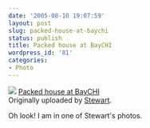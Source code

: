 ```yaml
---
date: '2005-08-10 19:07:59'
layout: post
slug: packed-house-at-baychi
status: publish
title: Packed house at BayCHI
wordpress_id: '81'
categories:
- Photo
---
```


[![](http://photos21.flickr.com/32849054_d81636b494_m.jpg)](http://www.flickr.com/photos/stewart/32849054/) 
   [Packed house at BayCHI](http://www.flickr.com/photos/stewart/32849054/)  
  Originally uploaded by [Stewart](http://www.flickr.com/people/stewart/). 

Oh look!  I am in one of Stewart's photos.  

